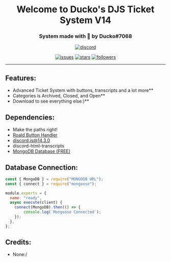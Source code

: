 <h1 align="center">Welcome to Ducko's DJS Ticket System V14</h1>
<h3 align="center">System made with 💖 by Ducko#7068</h3>

<div align="center">

[![discord](https://img.shields.io/discord/909261119103832084?style=for-the-badge&color=5865f2&label=Discord)](https://discord.gg/TKz7BMwEap)
  
[![issues](https://img.shields.io/github/issues/DuckoDas/DJS-Ticket-System-v14?style=for-the-badge&color=d84559)](https://github.com/DuckoDas/DJS-Ticket-System-v14)
[![stars](https://img.shields.io/github/stars/DuckoDas/DJS-Ticket-System-v14?color=009F81&label=stars&style=for-the-badge)](https://github.com/DuckoDas/DJS-Ticket-System-v14)
[![followers](https://img.shields.io/github/followers/DuckoDas?color=009F81&style=for-the-badge)](https://github.com/DuckoDas/)

</div>
<hr>

## **Features:**
- Advanced Ticket System with buttons, transcripts and a lot more**
- Categories is Archived, Closed, and Open**
- Download to see everything else:)**

## **Dependencies:**
- Make the paths right!
- [Roald Button Handler](https://github.com/RoaldDahl/Button-Handler)
- discord.js@14.3.0
- discord-html-transcripts
- [MongoDB Database (FREE)](https://www.mongodb.com/)

## **Database Connection:**
```js
const { MongoDB } = require("MONGODB URL");
const { connect } = require("mongoose");

module.exports = {
  name: "ready",
  async execute(client) {
    connect(MongoDB).then(() => {
        console.log(`Mongoose Connected`);
    });
  },
};
```

## **Credits:**
- None:/
